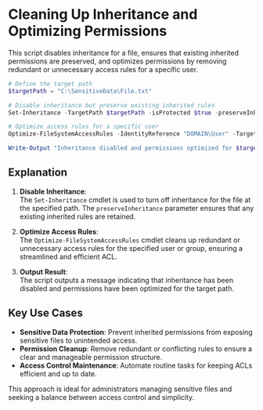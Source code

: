 # Cleaning Up Inheritance and Optimizing Permissions

This script disables inheritance for a file, ensures that existing inherited permissions are preserved, and optimizes permissions by removing redundant or unnecessary access rules for a specific user.

```powershell
# Define the target path
$targetPath = "C:\SensitiveData\File.txt"

# Disable inheritance but preserve existing inherited rules
Set-Inheritance -TargetPath $targetPath -isProtected $true -preserveInheritance $true

# Optimize access rules for a specific user
Optimize-FileSystemAccessRules -IdentityReference "DOMAIN\User" -TargetPath $targetPath

Write-Output "Inheritance disabled and permissions optimized for $targetPath."
```

## Explanation

1. **Disable Inheritance**:  
   The `Set-Inheritance` cmdlet is used to turn off inheritance for the file at the specified path. The `preserveInheritance` parameter ensures that any existing inherited rules are retained.

2. **Optimize Access Rules**:  
   The `Optimize-FileSystemAccessRules` cmdlet cleans up redundant or unnecessary access rules for the specified user or group, ensuring a streamlined and efficient ACL.

3. **Output Result**:  
   The script outputs a message indicating that inheritance has been disabled and permissions have been optimized for the target path.

## Key Use Cases

- **Sensitive Data Protection**: Prevent inherited permissions from exposing sensitive files to unintended access.
- **Permission Cleanup**: Remove redundant or conflicting rules to ensure a clear and manageable permission structure.
- **Access Control Maintenance**: Automate routine tasks for keeping ACLs efficient and up to date.

This approach is ideal for administrators managing sensitive files and seeking a balance between access control and simplicity.
